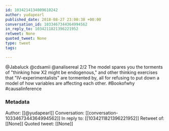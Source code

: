 ```yaml
---
id: 1034214134009610242
author: yudapearl
published_date: 2018-08-27 23:00:38 +00:00
conversation_id: 1033467344364994562
in_reply_to: 1034211821396221952
retweet: None
quoted_tweet: None
type: tweet
tags:

---
```


@Jabaluck @cdsamii @analisereal 2/2
The model spares you the torments of "thinking how X2 might be endogenous," and other thinking exercises that "IV-experimentalists" are tormented by, all for refusing to put down a model of how variables are affecting each other. #Bookofwhy #causalinference

### Metadata

Author: [[@yudapearl]]
Conversation: [[conversation-1033467344364994562]]
In reply to: [[1034211821396221952]]
Retweet of: [[None]]
Quoted tweet: [[None]]
